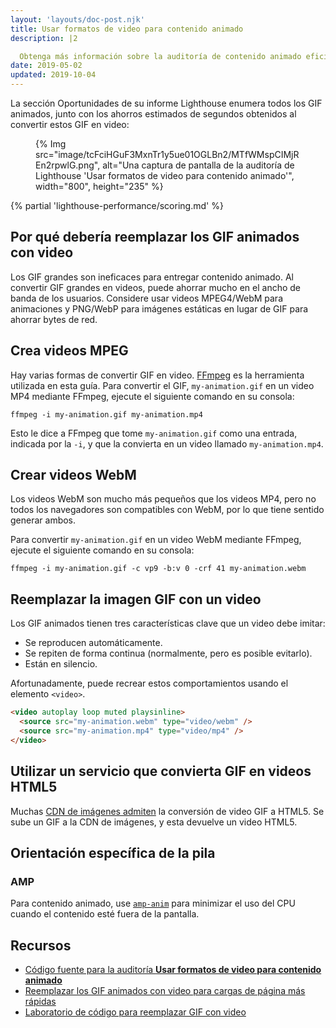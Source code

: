 ```yaml
---
layout: 'layouts/doc-post.njk'
title: Usar formatos de video para contenido animado
description: |2

  Obtenga más información sobre la auditoría de contenido animado eficiente.
date: 2019-05-02
updated: 2019-10-04
---
```


La sección Oportunidades de su informe Lighthouse enumera todos los GIF animados, junto con los ahorros estimados de segundos obtenidos al convertir estos GIF en video:

<figure>{% Img src="image/tcFciHGuF3MxnTr1y5ue01OGLBn2/MTfWMspCIMjREn2rpwlG.png", alt="Una captura de pantalla de la auditoría de Lighthouse 'Usar formatos de video para contenido animado'", width="800", height="235" %}</figure>

{% partial 'lighthouse-performance/scoring.md' %}

## Por qué debería reemplazar los GIF animados con video

Los GIF grandes son ineficaces para entregar contenido animado. Al convertir GIF grandes en videos, puede ahorrar mucho en el ancho de banda de los usuarios. Considere usar videos MPEG4/WebM para animaciones y PNG/WebP para imágenes estáticas en lugar de GIF para ahorrar bytes de red.

## Crea videos MPEG

Hay varias formas de convertir GIF en video. [FFmpeg](https://ffmpeg.org/) es la herramienta utilizada en esta guía. Para convertir el GIF, `my-animation.gif` en un video MP4 mediante FFmpeg, ejecute el siguiente comando en su consola:

`ffmpeg -i my-animation.gif my-animation.mp4`

Esto le dice a FFmpeg que tome `my-animation.gif` como una entrada, indicada por la `-i`, y que la convierta en un video llamado `my-animation.mp4`.

## Crear videos WebM

Los videos WebM son mucho más pequeños que los videos MP4, pero no todos los navegadores son compatibles con WebM, por lo que tiene sentido generar ambos.

Para convertir `my-animation.gif` en un video WebM mediante FFmpeg, ejecute el siguiente comando en su consola:

`ffmpeg -i my-animation.gif -c vp9 -b:v 0 -crf 41 my-animation.webm`

## Reemplazar la imagen GIF con un video

Los GIF animados tienen tres características clave que un video debe imitar:

- Se reproducen automáticamente.
- Se repiten de forma continua (normalmente, pero es posible evitarlo).
- Están en silencio.

Afortunadamente, puede recrear estos comportamientos usando el elemento `<video>`.

```html
<video autoplay loop muted playsinline>
  <source src="my-animation.webm" type="video/webm" />
  <source src="my-animation.mp4" type="video/mp4" />
</video>
```

## Utilizar un servicio que convierta GIF en videos HTML5

Muchas [CDN de imágenes admiten](https://web.dev/image-cdns/) la conversión de video GIF a HTML5. Se sube un GIF a la CDN de imágenes, y esta devuelve un video HTML5.

## Orientación específica de la pila

### AMP

Para contenido animado, use [`amp-anim`](https://amp.dev/documentation/components/amp-anim/) para minimizar el uso del CPU cuando el contenido esté fuera de la pantalla.

## Recursos

- [Código fuente para la auditoría **Usar formatos de video para contenido animado**](https://github.com/GoogleChrome/lighthouse/blob/master/lighthouse-core/audits/byte-efficiency/efficient-animated-content.js)
- [Reemplazar los GIF animados con video para cargas de página más rápidas](https://web.dev/replace-gifs-with-videos/)
- [Laboratorio de código para reemplazar GIF con video](https://web.dev/codelab-replace-gifs-with-video)
